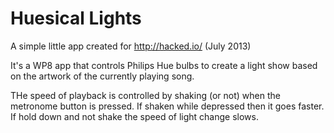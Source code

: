 Huesical Lights
===============

A simple little app created for http://hacked.io/ (July 2013)

It's a WP8 app that controls Philips Hue bulbs to create a light show based on the artwork of the currently playing song.

THe speed of playback is controlled by shaking (or not) when the metronome button is pressed. If shaken while depressed then it goes faster. If hold down and not shake the speed of light change slows.


